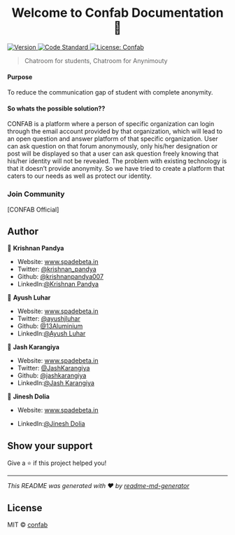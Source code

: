 <h1 align="center">Welcome to Confab Documentation 👋</h1>
<p>
  <a href="https://www.npmjs.com/package/use-refillable-state" target="_blank">
    <img alt="Version" src="https://img.shields.io/npm/v/use-refillable-state.svg">
  </a>
  <a href="https://standardjs.com" target="_blank">
    <img alt="Code Standard" src="https://img.shields.io/badge/code_style-standard-brightgreen.svg">
  </a>
  <a href="#" target="_blank">
    <img alt="License: Confab" src="https://img.shields.io/badge/License-Spade Community-yellow.svg" />
  </a>

</p>

> Chatroom for students, Chatroom for Anynimouty 

#### Purpose
To reduce the communication gap of student with complete anonymity. 

#### So whats the possible solution??
CONFAB is a platform where a person of specific organization can login through the email account provided by that organization, which will lead to an open question and answer platform of that specific organization. User can ask question on that forum anonymously, only his/her designation or post will be displayed so that a user can ask question freely knowing that his/her identity will not be revealed. The problem with existing technology is that it doesn’t provide anonymity. So we have tried to create a platform that caters to our needs as well as protect our identity.


### Join Community
[CONFAB Official]

## Author

👤 **Krishnan Pandya**

* Website: www.spadebeta.in 
* Twitter: [@krishnan_pandya](https://twitter.com/krishnan_pandya)
* Github: [@krishnanpandya007](https://github.com/krishnanpandya007)
* LinkedIn:[@Krishnan Pandya](https://www.linkedin.com/in/krishnan-pandya-685950237/)




👤 **Ayush Luhar**

* Website: www.spadebeta.in
* Twitter: [@ayushjluhar](https://twitter.com/ayushjluhar)
* Github: [@13Aluminium](https://github.com/13Aluminium)
* LinkedIn:[@Ayush Luhar](https://www.linkedin.com/in/ayush-luhar-532698228/)



👤 **Jash Karangiya**

* Website: www.spadebeta.in
* Twitter: [@JashKarangiya](https://twitter.com/JashKarangiya)
* Github: [@jashkarangiya](https://github.com/jashkarangiya)
* LinkedIn:[@Jash Karangiya](https://www.linkedin.com/in/jash-karangiya-2802aa228/)



👤 **Jinesh Dolia**

* Website: www.spadebeta.in
<!-- * Twitter: [@](https://twitter.com/krishnan_pandya) -->
<!-- * Github: [@krishnanpandya007](https://github.com/krishnanpandya007) -->
* LinkedIn:[@Jinesh Dolia](https://www.linkedin.com/in/jinesh-dolia-875706233/)


## Show your support

Give a ⭐️ if this project helped you!

***
_This README was generated with ❤️ by [readme-md-generator](https://github.com/kefranabg/readme-md-generator)_


## License

MIT © [confab](https://github.com/confab)
